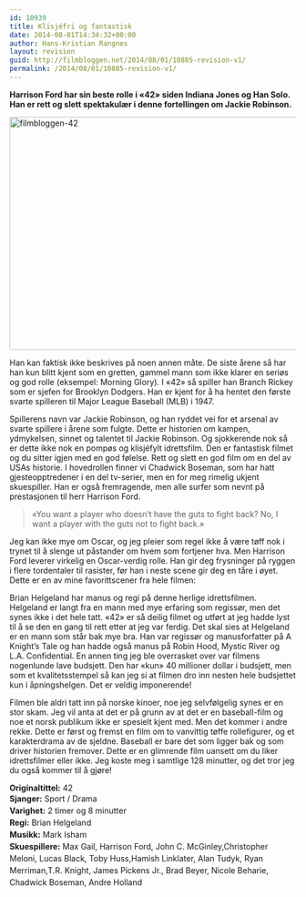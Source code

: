 ```yaml
---
id: 10939
title: Klisjéfri og fantastisk
date: 2014-08-01T14:34:32+00:00
author: Hans-Kristian Rangnes
layout: revision
guid: http://filmbloggen.net/2014/08/01/10885-revision-v1/
permalink: /2014/08/01/10885-revision-v1/
---
```

**Harrison Ford har sin beste rolle i «42» siden Indiana Jones og Han Solo. Han er rett og slett spektakulær i denne fortellingen om Jackie Robinson. <!--more-->**

[<img class="alignnone size-large wp-image-10886" src="http://filmbloggen.net/wp-content/uploads/2014/04/filmbloggen-42-620x409.jpg" alt="filmbloggen-42" width="620" height="409" />](http://filmbloggen.net/wp-content/uploads/2014/04/filmbloggen-42.jpg)

Han kan faktisk ikke beskrives på noen annen måte. De siste årene så har han kun blitt kjent som en gretten, gammel mann som ikke klarer en seriøs og god rolle (eksempel: Morning Glory). I «42» så spiller han Branch Rickey som er sjefen for Brooklyn Dodgers. Han er kjent for å ha hentet den første svarte spilleren til Major League Baseball (MLB) i 1947.

<p dir="ltr">
  Spillerens navn var Jackie Robinson, og han ryddet vei for et arsenal av svarte spillere i årene som fulgte. Dette er historien om kampen, ydmykelsen, sinnet og talentet til Jackie Robinson. Og sjokkerende nok så er dette ikke nok en pompøs og klisjéfylt idrettsfilm. Den er fantastisk filmet og du sitter igjen med en god følelse. Rett og slett en god film om en del av USAs historie. I hovedrollen finner vi Chadwick Boseman, som har hatt gjesteopptredener i en del tv-serier, men en for meg rimelig ukjent skuespiller. Han er også fremragende, men alle surfer som nevnt på prestasjonen til herr Harrison Ford.
</p>

> <p dir="ltr">
>   «You want a player who doesn’t have the guts to fight back? No, I want a player with the guts not to fight back.»
> </p>

<p dir="ltr">
  Jeg kan ikke mye om Oscar, og jeg pleier som regel ikke å være tøff nok i trynet til å slenge ut påstander om hvem som fortjener hva. Men Harrison Ford leverer virkelig en Oscar-verdig rolle. Han gir deg frysninger på ryggen i flere tordentaler til rasister, før han i neste scene gir deg en tåre i øyet. Dette er en av mine favorittscener fra hele filmen:
</p>



<p dir="ltr">
  Brian Helgeland har manus og regi på denne herlige idrettsfilmen. Helgeland er langt fra en mann med mye erfaring som regissør, men det synes ikke i det hele tatt. «42» er så deilig filmet og utført at jeg hadde lyst til å se den en gang til rett etter at jeg var ferdig. Det skal sies at Helgeland er en mann som står bak mye bra. Han var regissør og manusforfatter på A Knight’s Tale og han hadde også manus på Robin Hood, Mystic River og L.A. Confidential. En annen ting jeg ble overrasket over var filmens nogenlunde lave budsjett. Den har «kun» 40 millioner dollar i budsjett, men som et kvalitetsstempel så kan jeg si at filmen dro inn nesten hele budsjettet kun i åpningshelgen. Det er veldig imponerende!
</p>

<p dir="ltr">
  Filmen ble aldri tatt inn på norske kinoer, noe jeg selvfølgelig synes er en stor skam. Jeg vil anta at det er på grunn av at det er en baseball-film og noe et norsk publikum ikke er spesielt kjent med. Men det kommer i andre rekke. Dette er først og fremst en film om to vanvittig tøffe rollefigurer, og et karakterdrama av de sjeldne. Baseball er bare det som ligger bak og som driver historien fremover. Dette er en glimrende film uansett om du liker idrettsfilmer eller ikke. Jeg koste meg i samtlige 128 minutter, og det tror jeg du også kommer til å gjøre!
</p>

**Originaltittel:** 42  
<b style="line-height: 1.5em;">Sjanger:</b><span style="line-height: 1.5em;"> Sport / Drama<br /> </span><b style="line-height: 1.5em;">Varighet:</b><span style="line-height: 1.5em;"> 2 timer og 8 minutter<br /> </span><b style="line-height: 1.5em;">Regi:</b><span style="line-height: 1.5em;"> Brian Helgeland<br /> </span><b style="line-height: 1.5em;">Musikk:</b><span style="line-height: 1.5em;"> Mark Isham<br /> </span><b style="line-height: 1.5em;">Skuespillere:</b><span style="line-height: 1.5em;"> Max Gail, Harrison Ford, John C. McGinley,Christopher Meloni, Lucas Black, Toby Huss,Hamish Linklater, Alan Tudyk, Ryan Merriman,T.R. Knight, James Pickens Jr., Brad Beyer, Nicole Beharie, Chadwick Boseman, Andre Holland</span>